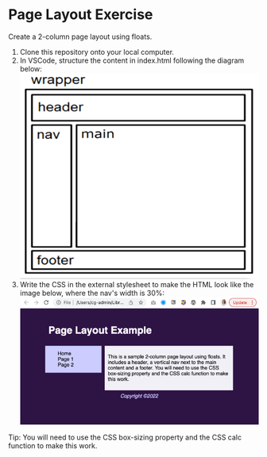 # Page Layout Exercise

Create a 2-column page layout using floats. 

1. Clone this repository onto your local computer.
2. In VSCode, structure the content in index.html following the diagram below: <br>
![image](images/semantic-html.png)<br>
3. Write the CSS in the external stylesheet to make the HTML look like the image below, where the nav's width is 30%:<br>
![image](images/result.png)

Tip: You will need to use the CSS box-sizing property and the CSS calc function to make this work.
